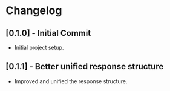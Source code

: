# Changelog

## [0.1.0] - Initial Commit
- Initial project setup.

## [0.1.1] - Better unified response structure
- Improved and unified the response structure.
